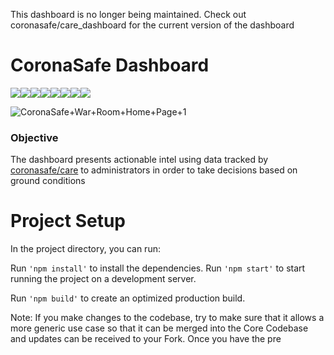
This dashboard is no longer being maintained. Check out coronasafe/care_dashboard for the current version of the dashboard

# CoronaSafe Dashboard

[![](https://sourcerer.io/fame/tomahawk-pilot/coronasafe/dashboard/images/0)](https://sourcerer.io/fame/tomahawk-pilot/coronasafe/dashboard/links/0)[![](https://sourcerer.io/fame/tomahawk-pilot/coronasafe/dashboard/images/1)](https://sourcerer.io/fame/tomahawk-pilot/coronasafe/dashboard/links/1)[![](https://sourcerer.io/fame/tomahawk-pilot/coronasafe/dashboard/images/2)](https://sourcerer.io/fame/tomahawk-pilot/coronasafe/dashboard/links/2)[![](https://sourcerer.io/fame/tomahawk-pilot/coronasafe/dashboard/images/3)](https://sourcerer.io/fame/tomahawk-pilot/coronasafe/dashboard/links/3)[![](https://sourcerer.io/fame/tomahawk-pilot/coronasafe/dashboard/images/4)](https://sourcerer.io/fame/tomahawk-pilot/coronasafe/dashboard/links/4)[![](https://sourcerer.io/fame/tomahawk-pilot/coronasafe/dashboard/images/5)](https://sourcerer.io/fame/tomahawk-pilot/coronasafe/dashboard/links/5)[![](https://sourcerer.io/fame/tomahawk-pilot/coronasafe/dashboard/images/6)](https://sourcerer.io/fame/tomahawk-pilot/coronasafe/dashboard/links/6)[![](https://sourcerer.io/fame/tomahawk-pilot/coronasafe/dashboard/images/7)](https://sourcerer.io/fame/tomahawk-pilot/coronasafe/dashboard/links/7)

![CoronaSafe+War+Room+Home+Page+1](https://user-images.githubusercontent.com/14979190/118388552-e4f09180-b642-11eb-8a17-034e4e98c0c6.jpg)

### Objective

The dashboard presents actionable intel using data tracked by [coronasafe/care](https://github.com/coronasafe/care) to administrators in order to take decisions based on ground conditions

# Project Setup

In the project directory, you can run:

Run `'npm install'` to install the dependencies.
Run `'npm start'` to start running the project on a development server.

Run `'npm build'` to create an optimized production build.

Note: If you make changes to the codebase, try to make sure that it allows a more generic use case so that it can be merged into the Core Codebase and updates can be received to your Fork.
Once you have the pre
